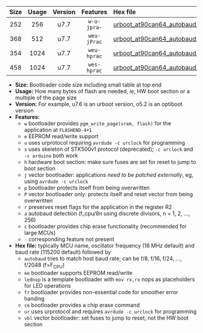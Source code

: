 |Size|Usage|Version|Features|Hex file|
|:-:|:-:|:-:|:-:|:--|
|252|256|u7.7|`w-u-jpra-`|[urboot_at90can64_autobaud_lednop_ur_vbl.hex](https://raw.githubusercontent.com/stefanrueger/urboot.hex/main/mcus/at90can64/autobaud/urboot_at90can64_autobaud_lednop_ur_vbl.hex)|
|368|512|u7.7|`weu-jPrac`|[urboot_at90can64_autobaud_ee_lednop_fr_ce_ur_vbl.hex](https://raw.githubusercontent.com/stefanrueger/urboot.hex/main/mcus/at90can64/autobaud/urboot_at90can64_autobaud_ee_lednop_fr_ce_ur_vbl.hex)|
|354|1024|u7.7|`weu-hprac`|[urboot_at90can64_autobaud_ee_lednop_fr_ce_ur.hex](https://raw.githubusercontent.com/stefanrueger/urboot.hex/main/mcus/at90can64/autobaud/urboot_at90can64_autobaud_ee_lednop_fr_ce_ur.hex)|
|458|1024|u7.7|`wes-hprac`|[urboot_at90can64_autobaud_ee_lednop_fr_ce.hex](https://raw.githubusercontent.com/stefanrueger/urboot.hex/main/mcus/at90can64/autobaud/urboot_at90can64_autobaud_ee_lednop_fr_ce.hex)|

- **Size:** Bootloader code size including small table at top end
- **Usage:** How many bytes of flash are needed, ie, HW boot section or a multiple of the page size
- **Version:** For example, u7.6 is an urboot version, o5.2 is an optiboot version
- **Features:**
  + `w` bootloader provides `pgm_write_page(sram, flash)` for the application at `FLASHEND-4+1`
  + `e` EEPROM read/write support
  + `u` uses urprotocol requiring `avrdude -c urclock` for programming
  + `s` uses skeleton of STK500v1 protocol (deprecated); `-c urclock` and `-c arduino` both work
  + `h` hardware boot section: make sure fuses are set for reset to jump to boot section
  + `j` vector bootloader: applications *need to be patched externally*, eg, using `avrdude -c urclock`
  + `p` bootloader protects itself from being overwritten
  + `P` vector bootloader only: protects itself and reset vector from being overwritten
  + `r` preserves reset flags for the application in the register R2
  + `a` autobaud detection (f_cpu/8n using discrete divisors, n = 1, 2, ..., 256)
  + `c` bootloader provides chip erase functionality (recommended for large MCUs)
  + `-` corresponding feature not present
- **Hex file:** typically MCU name, oscillator frequency (16 MHz default) and baud rate (115200 default) followed by
  + `autobaud` tries to match host baud rate; can be f/8, f/16, f/24, ..., f/2048 (f=F<sub>CPU</sub>)
  + `ee` bootloader supports EEPROM read/write
  + `lednop` is a template bootloader with `mov rx,rx` nops as placeholders for LED operations
  + `fr` bootloader provides non-essential code for smoother error handing
  + `ce` bootloader provides a chip erase command
  + `ur` uses urprotocol and requires `avrdude -c urclock` for programming
  + `vbl` vector bootloader: set fuses to jump to reset, not the HW boot section
